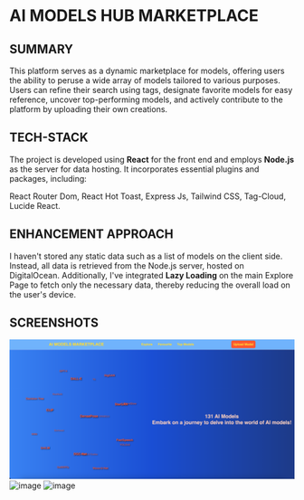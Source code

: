 # AI MODELS HUB MARKETPLACE

## SUMMARY
This platform serves as a dynamic marketplace for models, offering users the ability to peruse a wide array of models tailored to various purposes. Users can refine their search using tags, designate favorite models for easy reference, uncover top-performing models, and actively contribute to the platform by uploading their own creations.

## TECH-STACK
The project is developed using **React** for the front end and employs **Node.js** as the server for data hosting. It incorporates essential plugins and packages, including:

React Router Dom,
React Hot Toast,
Express Js,
Tailwind CSS,
Tag-Cloud,
Lucide React.

## ENHANCEMENT APPROACH
I haven't stored any static data such as a list of models on the client side. Instead, all data is retrieved from the Node.js server, hosted on DigitalOcean. Additionally, I've integrated **Lazy Loading** on the main Explore Page to fetch only the necessary data, thereby reducing the overall load on the user's device.

## SCREENSHOTS
![image](https://github.com/pratikbhavarthe/fe-atlan-assignment/blob/main/frontend/src/assets/1.png)
![image](https://github.com/pratikbhavarthe/fe-atlan-assignment/blob/main/frontend/src/assets/2.png)
![image](https://github.com/pratikbhavarthe/fe-atlan-assignment/blob/main/frontend/src/assets/3.png)